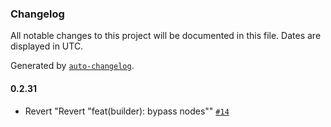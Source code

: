 ### Changelog

All notable changes to this project will be documented in this file. Dates are displayed in UTC.

Generated by [`auto-changelog`](https://github.com/CookPete/auto-changelog).

#### 0.2.31

- Revert "Revert "feat(builder): bypass nodes"" [`#14`](https://github.com/tctien342/comfyui-sdk/pull/14)

